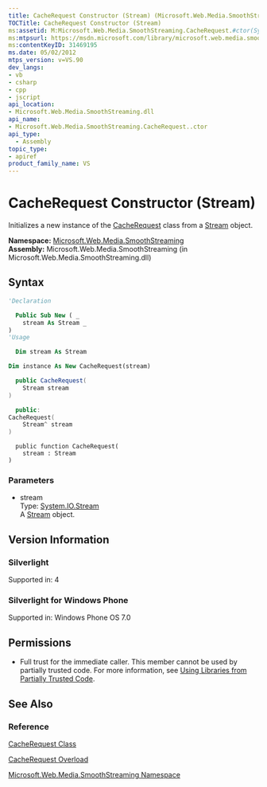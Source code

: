 ```yaml
---
title: CacheRequest Constructor (Stream) (Microsoft.Web.Media.SmoothStreaming)
TOCTitle: CacheRequest Constructor (Stream)
ms:assetid: M:Microsoft.Web.Media.SmoothStreaming.CacheRequest.#ctor(System.IO.Stream)
ms:mtpsurl: https://msdn.microsoft.com/library/microsoft.web.media.smoothstreaming.cacherequest.cacherequest(v=VS.90)
ms:contentKeyID: 31469195
ms.date: 05/02/2012
mtps_version: v=VS.90
dev_langs:
- vb
- csharp
- cpp
- jscript
api_location:
- Microsoft.Web.Media.SmoothStreaming.dll
api_name:
- Microsoft.Web.Media.SmoothStreaming.CacheRequest..ctor
api_type:
  - Assembly
topic_type:
- apiref
product_family_name: VS
---
```


# CacheRequest Constructor (Stream)

Initializes a new instance of the [CacheRequest](cacherequest-class-microsoft-web-media-smoothstreaming_1.md) class from a [Stream](https://msdn.microsoft.com/library/8f86tw9e) object.

**Namespace:**  [Microsoft.Web.Media.SmoothStreaming](microsoft-web-media-smoothstreaming-namespace_1.md)  
**Assembly:**  Microsoft.Web.Media.SmoothStreaming (in Microsoft.Web.Media.SmoothStreaming.dll)

## Syntax

```vb
'Declaration

  Public Sub New ( _
    stream As Stream _
)
'Usage

  Dim stream As Stream

Dim instance As New CacheRequest(stream)
```

```csharp
  public CacheRequest(
    Stream stream
)
```

```cpp
  public:
CacheRequest(
    Stream^ stream
)
```

```jscript
  public function CacheRequest(
    stream : Stream
)
```

### Parameters

  - stream  
    Type: [System.IO.Stream](https://msdn.microsoft.com/library/8f86tw9e)  
    A [Stream](https://msdn.microsoft.com/library/8f86tw9e) object.  

## Version Information

### Silverlight

Supported in: 4  

### Silverlight for Windows Phone

Supported in: Windows Phone OS 7.0  

## Permissions

  - Full trust for the immediate caller. This member cannot be used by partially trusted code. For more information, see [Using Libraries from Partially Trusted Code](https://msdn.microsoft.com/library/8skskf63).

## See Also

### Reference

[CacheRequest Class](cacherequest-class-microsoft-web-media-smoothstreaming_1.md)

[CacheRequest Overload](cacherequest-constructor-microsoft-web-media-smoothstreaming_1.md)

[Microsoft.Web.Media.SmoothStreaming Namespace](microsoft-web-media-smoothstreaming-namespace_1.md)
